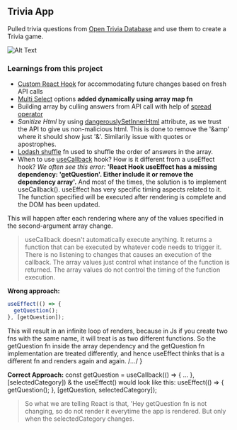 ## Trivia App

Pulled trivia questions from [Open Trivia Database](https://opentdb.com) and use them to create a Trivia game.

![Alt Text](https://github.com/venky4c/trivia-question-game/blob/master/dist/src/Trivia.gif)

### Learnings from this project

- [Custom React Hook](https://github.com/venky4c/trivia-question-game/blob/master/dist/src/useTrivia.js) for accommodating future changes based on fresh API calls
- [Multi Select](https://github.com/venky4c/trivia-question-game/blob/master/dist/src/components/CategorySelector.js) options **added dynamically using array map fn**
- Building array by culling answers from API call with help of [spread operator](https://github.com/venky4c/trivia-question-game/blob/master/dist/src/components/Question.js)
- *Sanitize Html* by using [dangerouslySetInnerHtml](https://github.com/venky4c/trivia-question-game/blob/master/dist/src/components/Question.js) attribute, as we trust the API to give us non-malicious html. 
  This is done to remove the '&amp' where it should show just '&'. Similarily issue with quotes or apostrophes.
- [Lodash shuffle](https://github.com/venky4c/trivia-question-game/blob/master/dist/src/components/Question.js) fn used to shuffle the order of answers in the array.
- When to use [useCallback](https://github.com/venky4c/trivia-question-game/blob/master/dist/src/useTrivia.js) hook? How is it different from a useEffect hook?
  *We often see this error:*
  **'React Hook useEffect has a missing dependency: 'getQuestion'. Either include it or remove the dependency  array'.** 
And most of the times, the solution is to implement useCallback(). 
useEffect has very specific timing aspects related to it. The function specified will be executed after rendering is complete and the DOM has been updated. 

This will happen after each rendering where any of the values specified in the second-argument array change. 
> useCallback doesn't automatically execute anything. It returns a function that can be executed by whatever code needs to trigger it. 
There is no listening to changes that causes an execution of the callback. The array values just control what instance of the function is returned. 
The array values do not control the timing of the function execution.

  **Wrong approach:**  
  ```javascript
  useEffect(() => {
    getQuestion();
  }, [getQuestion]);
  ```
  This will result in an infinite loop of renders, because in Js if you create two fns with the same name, it will treat is as two different functions. So the getQuestion fn inside the array dependency and the getQuestion fn implementation are treated differently, and hence useEffect thinks that is a different fn and renders again and again.
  /*...*/
  }
  
  **Correct Approach:** 
  const getQuestion = useCallback(() => {    ... }, [selectedCategory]) 
  & the useEffect() would look like this: 
  useEffect(() => {   getQuestion(); }, [getQuestion,     selectedCategory]);
  
> So what we are telling React is that, 'Hey getQuestion fn is not changing, so do not render it everytime the app is rendered. But only when the selectedCategory changes.
  



